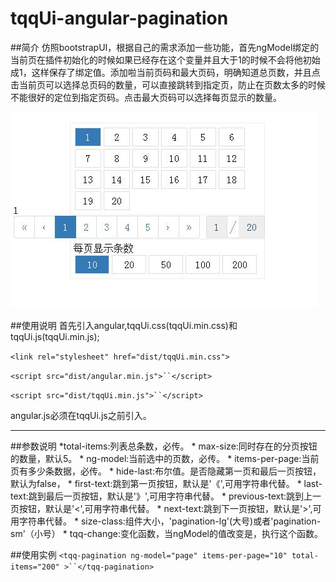 # tqqUi-angular-pagination
##简介
仿照bootstrapUI，根据自己的需求添加一些功能，首先ngModel绑定的当前页在插件初始化的时候如果已经存在这个变量并且大于1的时候不会将他初始成1，这样保存了绑定值。添加啦当前页码和最大页码，明确知道总页数，并且点击当前页可以选择总页码的数量，可以直接跳转到指定页，防止在页数太多的时候不能很好的定位到指定页码。点击最大页码可以选择每页显示的数量。

![alt text](/001.jpg "Title")

##使用说明
  首先引入angular,tqqUi.css(tqqUi.min.css)和tqqUi.js(tqqUi.min.js);
  
`<link rel="stylesheet" href="dist/tqqUi.min.css">`

`<script src="dist/angular.min.js">``</script>`

`<script src="dist/tqqUi.min.js">``</script>`

angular.js必须在tqqUi.js之前引入。

***
##参数说明
     *total-items:列表总条数，必传。
     * max-size:同时存在的分页按钮的数量，默认5。
     * ng-model:当前选中的页数，必传。
     * items-per-page:当前页有多少条数据，必传。
     * hide-last:布尔值。是否隐藏第一页和最后一页按钮，默认为false，
     * first-text:跳到第一页按钮，默认是'《',可用字符串代替。
     * last-text:跳到最后一页按钮，默认是'》',可用字符串代替。
     * previous-text:跳到上一页按钮，默认是'<',可用字符串代替。
     * next-text:跳到下一页按钮，默认是'>',可用字符串代替。
     * size-class:组件大小，'pagination-lg'(大号)或者'pagination-sm'（小号）
     * tqq-change:变化函数，当ngModel的值改变是，执行这个函数。
  
##使用实例
`<tqq-pagination ng-model="page" items-per-page="10" total-items="200" >``</tqq-pagination>`

